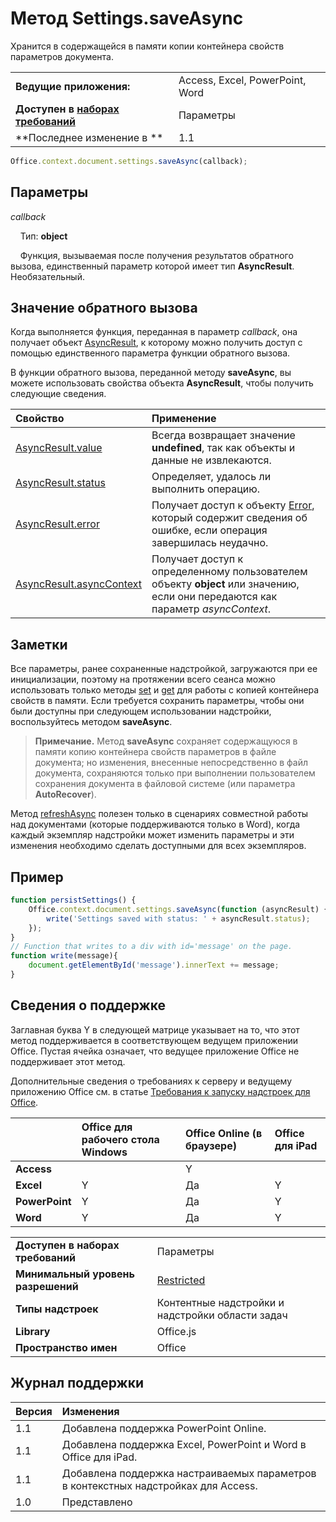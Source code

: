 
# Метод Settings.saveAsync
Хранится в содержащейся в памяти копии контейнера свойств параметров документа.

|||
|:-----|:-----|
|**Ведущие приложения:**|Access, Excel, PowerPoint, Word|
|**Доступен в [наборах требований](../../docs/overview/specify-office-hosts-and-api-requirements.md)**|Параметры|
|**Последнее изменение в **|1.1|

```js
Office.context.document.settings.saveAsync(callback);
```


## Параметры



_callback_<br/>
&nbsp;&nbsp;&nbsp;&nbsp;Тип: **object**

&nbsp;&nbsp;&nbsp;&nbsp;Функция, вызываемая после получения результатов обратного вызова, единственный параметр которой имеет тип **AsyncResult**. Необязательный.

    



## Значение обратного вызова

Когда выполняется функция, переданная в параметр _callback_, она получает объект [AsyncResult](../../reference/shared/asyncresult.md), к которому можно получить доступ с помощью единственного параметра функции обратного вызова.

В функции обратного вызова, переданной методу **saveAsync**, вы можете использовать свойства объекта **AsyncResult**, чтобы получить следующие сведения.



|**Свойство**|**Применение**|
|:-----|:-----|
|[AsyncResult.value](../../reference/shared/asyncresult.value.md)|Всегда возвращает значение **undefined**, так как объекты и данные не извлекаются.|
|[AsyncResult.status](../../reference/shared/asyncresult.status.md)|Определяет, удалось ли выполнить операцию.|
|[AsyncResult.error](../../reference/shared/asyncresult.error.md)|Получает доступ к объекту [Error](../../reference/shared/error.md), который содержит сведения об ошибке, если операция завершилась неудачно.|
|[AsyncResult.asyncContext](../../reference/shared/asyncresult.asynccontext.md)|Получает доступ к определенному пользователем объекту **object** или значению, если они передаются как параметр _asyncContext_.|

## Заметки

Все параметры, ранее сохраненные надстройкой, загружаются при ее инициализации, поэтому на протяжении всего сеанса можно использовать только методы [set](../../reference/shared/settings.set.md) и [get](../../reference/shared/settings.get.md) для работы с копией контейнера свойств в памяти. Если требуется сохранить параметры, чтобы они были доступны при следующем использовании надстройки, воспользуйтесь методом **saveAsync**.


 >**Примечание.** Метод **saveAsync** сохраняет содержащуюся в памяти копию контейнера свойств параметров в файле документа; но изменения, внесенные непосредственно в файл документа, сохраняются только при выполнении пользователем сохранения документа в файловой системе (или параметра **AutoRecover**).

Метод [refreshAsync](../../reference/shared/settings.refreshasync.md) полезен только в сценариях совместной работы над документами (которые поддерживаются только в Word), когда каждый экземпляр надстройки может изменить параметры и эти изменения необходимо сделать доступными для всех экземпляров.


## Пример




```js
function persistSettings() {
    Office.context.document.settings.saveAsync(function (asyncResult) {
        write('Settings saved with status: ' + asyncResult.status);
    });
}
// Function that writes to a div with id='message' on the page.
function write(message){
    document.getElementById('message').innerText += message; 
}
```




## Сведения о поддержке


Заглавная буква Y в следующей матрице указывает на то, что этот метод поддерживается в соответствующем ведущем приложении Office. Пустая ячейка означает, что ведущее приложение Office не поддерживает этот метод.

Дополнительные сведения о требованиях к серверу и ведущему приложению Office см. в статье [Требования к запуску надстроек для Office](../../docs/overview/requirements-for-running-office-add-ins.md).



||**Office для рабочего стола Windows**|**Office Online (в браузере)**|**Office для iPad**|
|:-----|:-----|:-----|:-----|
|**Access**||Y||
|**Excel**|Y|Да|Y|
|**PowerPoint**|Y|Да|Y|
|**Word**|Y|Да|Y|

|||
|:-----|:-----|
|**Доступен в наборах требований**|Параметры|
|**Минимальный уровень разрешений**|[Restricted](../../docs/develop/requesting-permissions-for-api-use-in-content-and-task-pane-add-ins.md)|
|**Типы надстроек**|Контентные надстройки и надстройки области задач|
|**Library**|Office.js|
|**Пространство имен**|Office|

## Журнал поддержки




|**Версия**|**Изменения**|
|:-----|:-----|
|1.1|Добавлена поддержка PowerPoint Online.|
|1.1|Добавлена поддержка Excel, PowerPoint и Word в Office для iPad.|
|1.1|Добавлена поддержка настраиваемых параметров в контекстных надстройках для Access.|
|1.0|Представлено|
